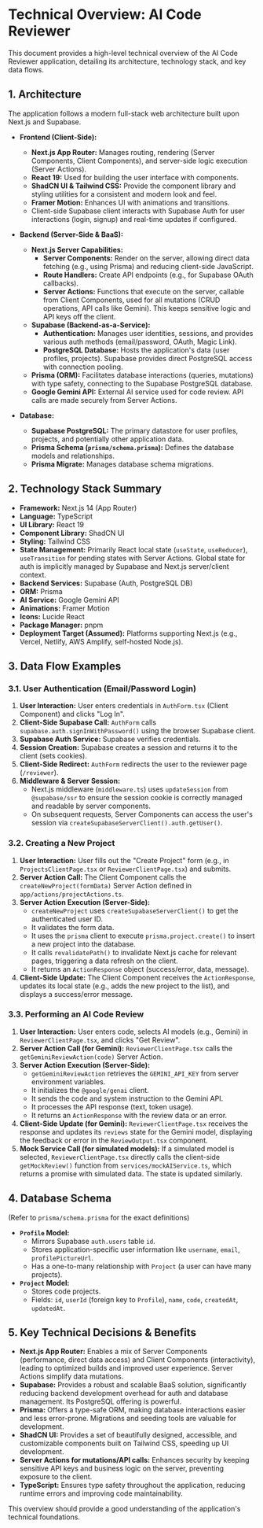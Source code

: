 
# Technical Overview: AI Code Reviewer

This document provides a high-level technical overview of the AI Code Reviewer application, detailing its architecture, technology stack, and key data flows.

## 1. Architecture

The application follows a modern full-stack web architecture built upon Next.js and Supabase.

*   **Frontend (Client-Side):**
    *   **Next.js App Router:** Manages routing, rendering (Server Components, Client Components), and server-side logic execution (Server Actions).
    *   **React 19:** Used for building the user interface with components.
    *   **ShadCN UI & Tailwind CSS:** Provide the component library and styling utilities for a consistent and modern look and feel.
    *   **Framer Motion:** Enhances UI with animations and transitions.
    *   Client-side Supabase client interacts with Supabase Auth for user interactions (login, signup) and real-time updates if configured.

*   **Backend (Server-Side & BaaS):**
    *   **Next.js Server Capabilities:**
        *   **Server Components:** Render on the server, allowing direct data fetching (e.g., using Prisma) and reducing client-side JavaScript.
        *   **Route Handlers:** Create API endpoints (e.g., for Supabase OAuth callbacks).
        *   **Server Actions:** Functions that execute on the server, callable from Client Components, used for all mutations (CRUD operations, API calls like Gemini). This keeps sensitive logic and API keys off the client.
    *   **Supabase (Backend-as-a-Service):**
        *   **Authentication:** Manages user identities, sessions, and provides various auth methods (email/password, OAuth, Magic Link).
        *   **PostgreSQL Database:** Hosts the application's data (user profiles, projects). Supabase provides direct PostgreSQL access with connection pooling.
    *   **Prisma (ORM):** Facilitates database interactions (queries, mutations) with type safety, connecting to the Supabase PostgreSQL database.
    *   **Google Gemini API:** External AI service used for code review. API calls are made securely from Server Actions.

*   **Database:**
    *   **Supabase PostgreSQL:** The primary datastore for user profiles, projects, and potentially other application data.
    *   **Prisma Schema (`prisma/schema.prisma`):** Defines the database models and relationships.
    *   **Prisma Migrate:** Manages database schema migrations.

## 2. Technology Stack Summary

*   **Framework:** Next.js 14 (App Router)
*   **Language:** TypeScript
*   **UI Library:** React 19
*   **Component Library:** ShadCN UI
*   **Styling:** Tailwind CSS
*   **State Management:** Primarily React local state (`useState`, `useReducer`), `useTransition` for pending states with Server Actions. Global state for auth is implicitly managed by Supabase and Next.js server/client context.
*   **Backend Services:** Supabase (Auth, PostgreSQL DB)
*   **ORM:** Prisma
*   **AI Service:** Google Gemini API
*   **Animations:** Framer Motion
*   **Icons:** Lucide React
*   **Package Manager:** pnpm
*   **Deployment Target (Assumed):** Platforms supporting Next.js (e.g., Vercel, Netlify, AWS Amplify, self-hosted Node.js).

## 3. Data Flow Examples

### 3.1. User Authentication (Email/Password Login)

1.  **User Interaction:** User enters credentials in `AuthForm.tsx` (Client Component) and clicks "Log In".
2.  **Client-Side Supabase Call:** `AuthForm` calls `supabase.auth.signInWithPassword()` using the browser Supabase client.
3.  **Supabase Auth Service:** Supabase verifies credentials.
4.  **Session Creation:** Supabase creates a session and returns it to the client (sets cookies).
5.  **Client-Side Redirect:** `AuthForm` redirects the user to the reviewer page (`/reviewer`).
6.  **Middleware & Server Session:**
    *   Next.js middleware (`middleware.ts`) uses `updateSession` from `@supabase/ssr` to ensure the session cookie is correctly managed and readable by server components.
    *   On subsequent requests, Server Components can access the user's session via `createSupabaseServerClient().auth.getUser()`.

### 3.2. Creating a New Project

1.  **User Interaction:** User fills out the "Create Project" form (e.g., in `ProjectsClientPage.tsx` or `ReviewerClientPage.tsx`) and submits.
2.  **Server Action Call:** The Client Component calls the `createNewProject(formData)` Server Action defined in `app/actions/projectActions.ts`.
3.  **Server Action Execution (Server-Side):**
    *   `createNewProject` uses `createSupabaseServerClient()` to get the authenticated user ID.
    *   It validates the form data.
    *   It uses the `prisma` client to execute `prisma.project.create()` to insert a new project into the database.
    *   It calls `revalidatePath()` to invalidate Next.js cache for relevant pages, triggering a data refresh on the client.
    *   It returns an `ActionResponse` object (success/error, data, message).
4.  **Client-Side Update:** The Client Component receives the `ActionResponse`, updates its local state (e.g., adds the new project to the list), and displays a success/error message.

### 3.3. Performing an AI Code Review

1.  **User Interaction:** User enters code, selects AI models (e.g., Gemini) in `ReviewerClientPage.tsx`, and clicks "Get Review".
2.  **Server Action Call (for Gemini):** `ReviewerClientPage.tsx` calls the `getGeminiReviewAction(code)` Server Action.
3.  **Server Action Execution (Server-Side):**
    *   `getGeminiReviewAction` retrieves the `GEMINI_API_KEY` from server environment variables.
    *   It initializes the `@google/genai` client.
    *   It sends the code and system instruction to the Gemini API.
    *   It processes the API response (text, token usage).
    *   It returns an `ActionResponse` with the review data or an error.
4.  **Client-Side Update (for Gemini):** `ReviewerClientPage.tsx` receives the response and updates its `reviews` state for the Gemini model, displaying the feedback or error in the `ReviewOutput.tsx` component.
5.  **Mock Service Call (for simulated models):** If a simulated model is selected, `ReviewerClientPage.tsx` directly calls the client-side `getMockReview()` function from `services/mockAIService.ts`, which returns a promise with simulated data. The state is updated similarly.

## 4. Database Schema

(Refer to `prisma/schema.prisma` for the exact definitions)

*   **`Profile` Model:**
    *   Mirrors Supabase `auth.users` table `id`.
    *   Stores application-specific user information like `username`, `email`, `profilePictureUrl`.
    *   Has a one-to-many relationship with `Project` (a user can have many projects).
*   **`Project` Model:**
    *   Stores code projects.
    *   Fields: `id`, `userId` (foreign key to `Profile`), `name`, `code`, `createdAt`, `updatedAt`.

## 5. Key Technical Decisions & Benefits

*   **Next.js App Router:** Enables a mix of Server Components (performance, direct data access) and Client Components (interactivity), leading to optimized builds and improved user experience. Server Actions simplify data mutations.
*   **Supabase:** Provides a robust and scalable BaaS solution, significantly reducing backend development overhead for auth and database management. Its PostgreSQL offering is powerful.
*   **Prisma:** Offers a type-safe ORM, making database interactions easier and less error-prone. Migrations and seeding tools are valuable for development.
*   **ShadCN UI:** Provides a set of beautifully designed, accessible, and customizable components built on Tailwind CSS, speeding up UI development.
*   **Server Actions for mutations/API calls:** Enhances security by keeping sensitive API keys and business logic on the server, preventing exposure to the client.
*   **TypeScript:** Ensures type safety throughout the application, reducing runtime errors and improving code maintainability.

This overview should provide a good understanding of the application's technical foundations.

